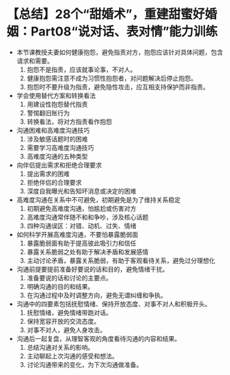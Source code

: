 # 【总结】28个“甜婚术”，重建甜蜜好婚姻：Part08“说对话、表对情”能力训练

-   本节课教授夫妻如何健康抱怨，避免指责对方，抱怨应该针对具体问题，包含请求和需要。
    1.  抱怨不是指责，应该就事论事，不对人。
    2.  健康抱怨需注意不成为习惯性抱怨者，对问题解决后停止抱怨。
    3.  抱怨时不要升级为指责，避免隐性攻击，应互相支持保护而非指责。
-   学会使用替代方案和转换看法
    1.  用建设性抱怨替代指责
    2.  警惕翻旧账行为
    3.  转换看法，将对方指责看作抱怨
-   沟通困难和高难度沟通技巧
    1.  涉及敏感话题时的困难
    2.  需要学习高难度沟通技巧
    3.  高难度沟通的五种类型
-   向伴侣提出需求和拒绝合理要求
    1.  提出需求的困难
    2.  拒绝伴侣的合理要求
    3.  深度自我曝光和告知坏消息或决定的困难
-   高难度沟通在关系中不可避免，初期避免是为了维持关系稳定
    1.  初期避免高难度沟通，怕尴尬或伤害对方
    2.  高难度沟通常伴随不和和争吵，涉及核心话题
    3.  四种沟通误区：对错、动机、过失、情绪
-   如何科学开展高难度沟通，不要怕暴露脆弱面
    1.  暴露脆弱面有助于提高彼此吸引力和信任
    2.  暴露关系脆弱之处有助于解决矛盾和发展感情
    3.  主动讨论矛盾，暴露关系脆弱，有助于客观看待关系，避免过分理想化
-   沟通前提要提前准备好要说的话和目的，避免情绪干扰。
    1.  准备要说的话和讨论的主要点。
    2.  明确沟通的目的和结果。
    3.  在沟通过程中及时调整方向，避免无谓纠缠和争执。
-   沟通中的四要素包括抚慰情绪、保持开放态度、对事不对人和积极开头。
    1.  抚慰情绪，避免情绪带跑对话。
    2.  保持宽容开放的交流态度。
    3.  对事不对人，避免人身攻击。
-   沟通后一起复盘，从理智客观的角度看待沟通的内容和结果。
    1.  总结沟通对关系的影响。
    2.  主动聊起上次沟通的感受和想法。
    3.  讨论沟通带来的变化，为下次沟通做准备。